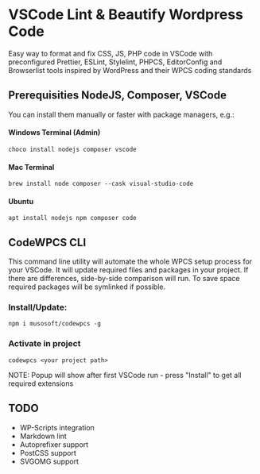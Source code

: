 # VSCode Lint & Beautify Wordpress Code
Easy way to format and fix CSS, JS, PHP code in VSCode with preconfigured Prettier, ESLint, Stylelint, PHPCS, EditorConfig and Browserlist tools inspired by WordPress and their WPCS coding standards

## Prerequisities NodeJS, Composer, VSCode
You can install them manually or faster with package managers, e.g.:
#### Windows Terminal (Admin)
```choco install nodejs composer vscode```

#### Mac Terminal
```brew install node composer --cask visual-studio-code```

#### Ubuntu 
```apt install nodejs npm composer code```

## CodeWPCS CLI
This command line utility will automate the whole WPCS setup process for your VSCode. It will update required files and packages in your project. If there are differences, side-by-side comparison will run. To save space required packages will be symlinked if possible.

### Install/Update:
```npm i musosoft/codewpcs -g```

### Activate in project
```codewpcs <your project path>```

NOTE: Popup will show after first VSCode run - press "Install" to get all required extensions

## TODO
- WP-Scripts integration
- Markdown lint
- Autoprefixer support
- PostCSS support
- SVGOMG support

